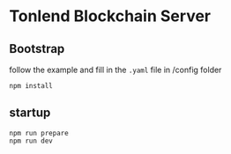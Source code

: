 # Tonlend Blockchain Server

## Bootstrap

follow the example and fill in the `.yaml` file in /config folder

```
npm install
```

## startup

```
npm run prepare
npm run dev
```
